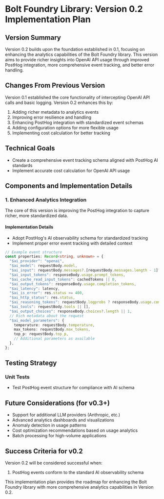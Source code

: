 # Bolt Foundry Library: Version 0.2 Implementation Plan

## Version Summary

Version 0.2 builds upon the foundation established in 0.1, focusing on enhancing
the analytics capabilities of the Bolt Foundry library. This version aims to
provide richer insights into OpenAI API usage through improved PostHog
integration, more comprehensive event tracking, and better error handling.

## Changes From Previous Version

Version 0.1 established the core functionality of intercepting OpenAI API calls
and basic logging. Version 0.2 enhances this by:

1. Adding richer metadata to analytics events
2. Improving error resilience and handling
3. Enhancing PostHog integration with standardized event schemas
4. Adding configuration options for more flexible usage
5. Implementing cost calculation for better tracking

## Technical Goals

- Create a comprehensive event tracking schema aligned with PostHog AI standards
- Implement accurate cost calculation for OpenAI API usage

## Components and Implementation Details

### 1. Enhanced Analytics Integration

The core of this version is improving the PostHog integration to capture richer,
more standardized data.

#### Implementation Details

- Adopt PostHog's AI observability schema for standardized tracking
- Implement proper error event tracking with detailed context

```typescript
// Example event structure
const properties: Record<string, unknown> = {
  "$ai_provider": "openai",
  "$ai_model": requestBody.model,
  "$ai_input": requestBody.messages?.[requestBody.messages.length - 1]?.content,
  "$ai_input_tokens": responseBody.usage.prompt_tokens,
  "$ai_cache_read_input_tokens": cachedTokens || 0,
  "$ai_output_tokens": responseBody.usage.completion_tokens,
  "$ai_latency": latency,
  "$ai_is_error": res.status >= 400,
  "$ai_http_status": res.status,
  "$ai_reasoning_tokens": requestBody.logprobs ? responseBody.usage.completion_tokens : 0,
  "$ai_tools": requestBody.tools || [],
  "$ai_output_choices": responseBody.choices?.length || 1,
  // Rich metadata about the request
  "$ai_model_parameters": {
    temperature: requestBody.temperature,
    max_tokens: requestBody.max_tokens,
    top_p: requestBody.top_p,
    // Additional parameters as available
  },
};
```



## Testing Strategy

### Unit Tests

- Test PostHog event structure for compliance with AI schema

## Future Considerations (for v0.3+)

- Support for additional LLM providers (Anthropic, etc.)
- Advanced analytics dashboards and visualizations
- Anomaly detection in usage patterns
- Cost optimization recommendations based on usage analytics
- Batch processing for high-volume applications

## Success Criteria for v0.2

Version 0.2 will be considered successful when:

1. PostHog events conform to the standard AI observability schema

This implementation plan provides the roadmap for enhancing the Bolt Foundry
library with more comprehensive analytics capabilities in Version 0.2.
